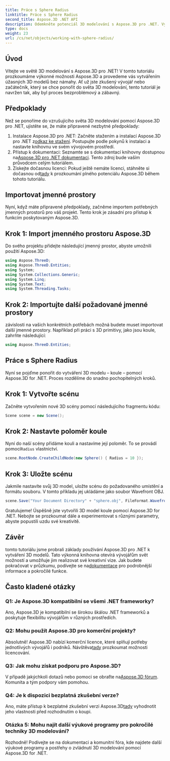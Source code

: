 ```yaml
---
title: Práce s Sphere Radius
linktitle: Práce s Sphere Radius
second_title: Aspose.3D .NET API
description: Odemkněte potenciál 3D modelování s Aspose.3D pro .NET. Vytvářejte úžasné modely bez námahy. Stáhněte si bezplatnou zkušební verzi nyní!
type: docs
weight: 23
url: /cs/net/objects/working-with-sphere-radius/
---
```

## Úvod
Vítejte ve světě 3D modelování s Aspose.3D pro .NET! V tomto tutoriálu prozkoumáme výkonné možnosti Aspose.3D a provedeme vás vytvářením úžasných 3D modelů bez námahy. Ať už jste zkušený vývojář nebo začátečník, který se chce ponořit do světa 3D modelování, tento tutoriál je navržen tak, aby byl proces bezproblémový a zábavný.
## Předpoklady
Než se ponoříme do vzrušujícího světa 3D modelování pomocí Aspose.3D pro .NET, ujistěte se, že máte připravené nezbytné předpoklady:
1. Instalace Aspose.3D pro .NET: Začněte stažením a instalací Aspose.3D pro .NET z[odkaz ke stažení](https://releases.aspose.com/3d/net/). Postupujte podle pokynů k instalaci a nastavte knihovnu ve svém vývojovém prostředí.
2.  Přístup k dokumentaci: Seznamte se s dokumentací knihovny dostupnou na[Aspose.3D pro .NET dokumentaci](https://reference.aspose.com/3d/net/). Tento zdroj bude vaším průvodcem celým tutoriálem.
3.  Získejte dočasnou licenci: Pokud ještě nemáte licenci, stáhněte si dočasnou od[tady](https://purchase.aspose.com/temporary-license/) k prozkoumání plného potenciálu Aspose.3D během tohoto tutoriálu.
## Importovat jmenné prostory
Nyní, když máte připravené předpoklady, začněme importem potřebných jmenných prostorů pro váš projekt. Tento krok je zásadní pro přístup k funkcím poskytovaným Aspose.3D.
## Krok 1: Import jmenného prostoru Aspose.3D
Do svého projektu přidejte následující jmenný prostor, abyste umožnili použití Aspose.3D:
```csharp
using Aspose.ThreeD;
using Aspose.ThreeD.Entities;
using System;
using System.Collections.Generic;
using System.Linq;
using System.Text;
using System.Threading.Tasks;
```
## Krok 2: Importujte další požadované jmenné prostory
závislosti na vašich konkrétních potřebách možná budete muset importovat další jmenné prostory. Například při práci s 3D primitivy, jako jsou koule, zahrňte následující:
```csharp
using Aspose.ThreeD.Entities;
```
## Práce s Sphere Radius
Nyní se pojďme ponořit do vytváření 3D modelu – koule – pomocí Aspose.3D for .NET. Proces rozdělíme do snadno pochopitelných kroků.
## Krok 1: Vytvořte scénu
Začněte vytvořením nové 3D scény pomocí následujícího fragmentu kódu:
```csharp
Scene scene = new Scene();
```
## Krok 2: Nastavte poloměr koule
 Nyní do naší scény přidáme kouli a nastavíme její poloměr. To se provádí pomocí`Radius` vlastnictví.
```csharp
scene.RootNode.CreateChildNode(new Sphere() { Radius = 10 });
```
## Krok 3: Uložte scénu
Jakmile nastavíte svůj 3D model, uložte scénu do požadovaného umístění a formátu souboru. V tomto příkladu jej ukládáme jako soubor Wavefront OBJ.
```csharp
scene.Save("Your Document Directory" + "sphere.obj", FileFormat.WavefrontOBJ);
```
Gratulujeme! Úspěšně jste vytvořili 3D model koule pomocí Aspose.3D for .NET. Nebojte se prozkoumat dále a experimentovat s různými parametry, abyste popustili uzdu své kreativitě.
## Závěr
 tomto tutoriálu jsme probrali základy používání Aspose.3D pro .NET k vytváření 3D modelů. Tato výkonná knihovna otevírá vývojářům svět možností a umožňuje jim realizovat své kreativní vize. Jak budete pokračovat v průzkumu, podívejte se na[dokumentace](https://reference.aspose.com/3d/net/) pro podrobnější informace a pokročilé funkce.
## Často kladené otázky

### Q1: Je Aspose.3D kompatibilní se všemi .NET frameworky?
Ano, Aspose.3D je kompatibilní se širokou škálou .NET frameworků a poskytuje flexibilitu vývojářům v různých prostředích.
### Q2: Mohu použít Aspose.3D pro komerční projekty?
 Absolutně! Aspose.3D nabízí komerční licence, které splňují potřeby jednotlivých vývojářů i podniků. Návštěva[tady](https://purchase.aspose.com/buy) prozkoumat možnosti licencování.
### Q3: Jak mohu získat podporu pro Aspose.3D?
 V případě jakýchkoli dotazů nebo pomoci se obraťte na[Aspose.3D fórum](https://forum.aspose.com/c/3d/18). Komunita a tým podpory vám pomohou.
### Q4: Je k dispozici bezplatná zkušební verze?
 Ano, máte přístup k bezplatné zkušební verzi Aspose.3D[tady](https://releases.aspose.com/) vyhodnotit jeho vlastnosti před rozhodnutím o koupi.
### Otázka 5: Mohu najít další výukové programy pro pokročilé techniky 3D modelování?
Rozhodně! Podívejte se na dokumentaci a komunitní fóra, kde najdete další výukové programy a postřehy o zvládnutí 3D modelování pomocí Aspose.3D for .NET.